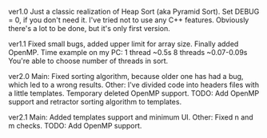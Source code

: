 ver1.0
Just a classic realization of Heap Sort (aka Pyramid Sort). Set DEBUG = 0, if you don't need it.
I've tried not to use any C++ features.
Obviously there's a lot to be done, but it's only first version.

ver1.1
Fixed small bugs, added upper limit for array size.
Finally added OpenMP.
Time example on my PC:
1 thread ~0.5s
8 threads ~0.07-0.09s
You're able to choose number of threads in sort.

ver2.0
Main: Fixed sorting algorithm, because older one has had a bug, which led to a wrong results.
Other: I've divided code into headers files with a little templates. Temporary deleted OpenMP support.
TODO: Add OpenMP support and retractor sorting algorithm to templates.

ver2.1
Main: Added templates support and minimum UI.
Other: Fixed n and m checks.
TODO: Add OpenMP support.
